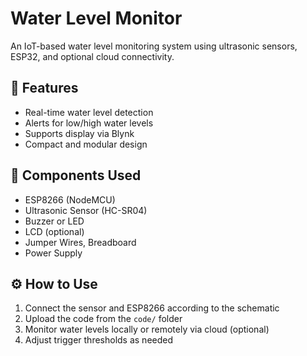 # Water Level Monitor

An IoT-based water level monitoring system using ultrasonic sensors, ESP32, and optional cloud connectivity.

## 🔧 Features
- Real-time water level detection
- Alerts for low/high water levels
- Supports display via Blynk
- Compact and modular design

## 🧰 Components Used
- ESP8266 (NodeMCU)
- Ultrasonic Sensor (HC-SR04)
- Buzzer or LED
- LCD (optional)
- Jumper Wires, Breadboard
- Power Supply

## ⚙️ How to Use
1. Connect the sensor and ESP8266 according to the schematic
2. Upload the code from the `code/` folder
3. Monitor water levels locally or remotely via cloud (optional)
4. Adjust trigger thresholds as needed
